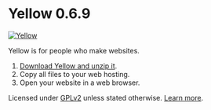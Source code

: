 Yellow 0.6.9
============
[![Yellow](https://raw.githubusercontent.com/datenstrom/yellow-developers/master/media/images/yellow-photo.jpg)](https://datenstrom.se/yellow)

Yellow is for people who make websites.

1. [Download Yellow and unzip it](https://github.com/datenstrom/yellow/archive/master.zip).
2. Copy all files to your web hosting.
3. Open your website in a web browser.

Licensed under [GPLv2](https://github.com/datenstrom/yellow/blob/master/LICENSE.md) unless stated otherwise. [Learn more](https://developers.datenstrom.se/help/).
